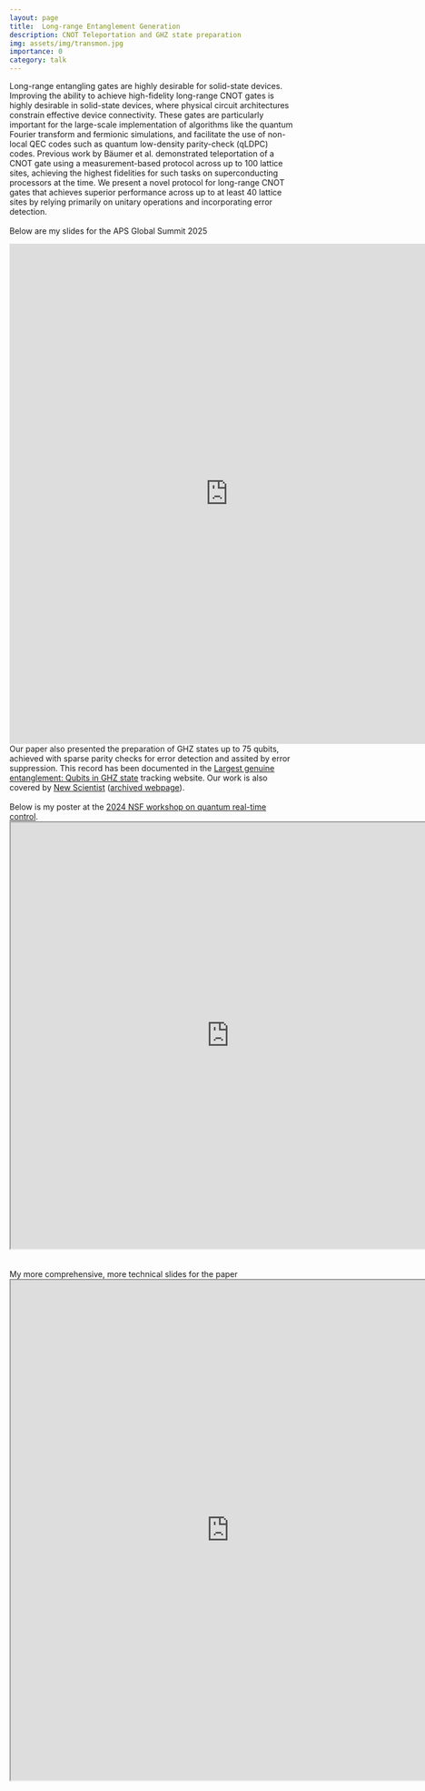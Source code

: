 ```yaml
---
layout: page
title:  Long-range Entanglement Generation
description: CNOT Teleportation and GHZ state preparation
img: assets/img/transmon.jpg
importance: 0
category: talk
---
```


Long-range entangling gates are highly desirable for solid-state devices. Improving the ability to achieve high-fidelity long-range CNOT gates is highly desirable in solid-state devices, where physical circuit architectures constrain effective device connectivity. These gates are particularly important for the large-scale implementation of algorithms like the quantum Fourier transform and fermionic simulations, and facilitate the use of non-local QEC codes such as quantum low-density parity-check (qLDPC) codes. Previous work by Bäumer et al. demonstrated teleportation of a CNOT gate using a measurement-based protocol across up to 100 lattice sites, achieving the highest fidelities for such tasks on superconducting processors at the time. We present a novel protocol
for long-range CNOT gates that achieves superior performance across up to at least 40 lattice sites by relying primarily on unitary operations and incorporating error detection. 
<br>
<br>
Below are my slides for the APS Global Summit 2025
<iframe src="https://drive.google.com/file/d/1gpJjRzN2QLDs9lIspvBEaxl2zLAQDmod/preview" width="770" height="880" allow="autoplay" frameborder="0"></iframe>
<br>
Our paper also presented the preparation of GHZ states up to 75 qubits, achieved with sparse parity checks for error detection and assited by error suppression. This record has been documented in the <a href="https://mariokrenn.wordpress.com/2021/01/29/reference-list-for-records-in-large-entanglement-generation-number-of-qubits-in-ghz-states/">Largest genuine entanglement: Qubits in GHZ state</a> tracking website. Our work is also covered by <a href="https://www.newscientist.com/article/2480310-are-entangled-qubits-following-a-quantum-moores-law/">New Scientist</a> (<a href="https://archive.ph/dsEbC">archived webpage</a>).
<br>
<br>
Below is my poster at the <a href="https://www.youtube.com/live/w7GHPmfCzZs?si=MMaW3E6smH1is4rN">2024 NSF workshop on quantum real-time control</a>. 
<iframe src="https://drive.google.com/file/d/1lBs7h7nKjNclLASeEztCUR1rcG1hwsc9/preview" width="770" height="750" allow="autoplay"></iframe>
<br>
<br>
<br>
My more comprehensive, more technical slides for the paper
<iframe src="https://drive.google.com/file/d/1T-ifkgvNKX4oFjoua88ww-x6VqmlFNkk/preview" width="770" height="880" allow="autoplay"></iframe>


<!--<iframe src="https://drive.google.com/file/d/11x9Hg3D7xLCSAuVjiHH9nyJQzt2FH6yC/preview" width="770" height="750" allow="autoplay"></iframe> <iframe src="https://drive.google.com/file/d/1v2z-tE1cPWruCcda4GEv5zX6XirsjKNb/preview" width="770" height="990" allow="autoplay"></iframe>-->
